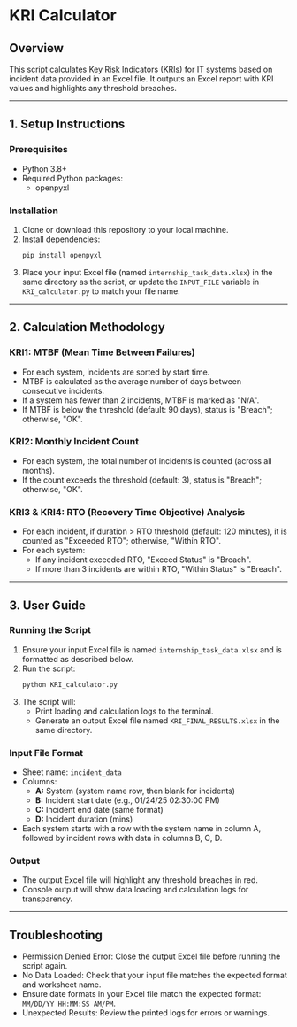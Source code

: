 # KRI Calculator

## Overview
This script calculates Key Risk Indicators (KRIs) for IT systems based on incident data provided in an Excel file. It outputs an Excel report with KRI values and highlights any threshold breaches.

---

## 1. Setup Instructions

### Prerequisites
- Python 3.8+
- Required Python packages:
  - openpyxl

### Installation
1. Clone or download this repository to your local machine.
2. Install dependencies:
   ```bash
   pip install openpyxl
   ```
3. Place your input Excel file (named `internship_task_data.xlsx`) in the same directory as the script, or update the `INPUT_FILE` variable in `KRI_calculator.py` to match your file name.

---

## 2. Calculation Methodology

### KRI1: MTBF (Mean Time Between Failures)
- For each system, incidents are sorted by start time.
- MTBF is calculated as the average number of days between consecutive incidents.
- If a system has fewer than 2 incidents, MTBF is marked as "N/A".
- If MTBF is below the threshold (default: 90 days), status is "Breach"; otherwise, "OK".

### KRI2: Monthly Incident Count
- For each system, the total number of incidents is counted (across all months).
- If the count exceeds the threshold (default: 3), status is "Breach"; otherwise, "OK".

### KRI3 & KRI4: RTO (Recovery Time Objective) Analysis
- For each incident, if duration > RTO threshold (default: 120 minutes), it is counted as "Exceeded RTO"; otherwise, "Within RTO".
- For each system:
  - If any incident exceeded RTO, "Exceed Status" is "Breach".
  - If more than 3 incidents are within RTO, "Within Status" is "Breach".

---

## 3. User Guide

### Running the Script
1. Ensure your input Excel file is named `internship_task_data.xlsx` and is formatted as described below.
2. Run the script:
   ```bash
   python KRI_calculator.py
   ```
3. The script will:
   - Print loading and calculation logs to the terminal.
   - Generate an output Excel file named `KRI_FINAL_RESULTS.xlsx` in the same directory.


### Input File Format
- Sheet name: `incident_data`
- Columns:
  - **A:** System (system name row, then blank for incidents)
  - **B:** Incident start date (e.g., 01/24/25 02:30:00 PM)
  - **C:** Incident end date (same format)
  - **D:** Incident duration (mins)
- Each system starts with a row with the system name in column A, followed by incident rows with data in columns B, C, D.

### Output
- The output Excel file will highlight any threshold breaches in red.
- Console output will show data loading and calculation logs for transparency.

---

## Troubleshooting
- Permission Denied Error: Close the output Excel file before running the script again.
- No Data Loaded: Check that your input file matches the expected format and worksheet name.
- Ensure date formats in your Excel file match the expected format: `MM/DD/YY HH:MM:SS AM/PM`.
- Unexpected Results: Review the printed logs for errors or warnings.
